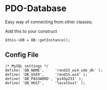 # PDO-Database

Easy way of connecting from other classes;

Add this to your construct
```
$this->DB = DB::getInstance();
```

## Config File
```
/* MySQL settings */
define( 'DB_NAME',     'rend15_wi4_sde_dk' );
define( 'DB_USER',     'rend15.wi4' );
define( 'DB_PASSWORD', 'pz45p253' );
define( 'DB_HOST',     'localhost' );
```
